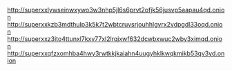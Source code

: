 http://superxxlywseinwxywo3w3nhp5jl6s6prvt2ofjk56jusvp5aapau4qd.onion
http://superxxkzb3mdthulp3k5k7t2wbtcruvsrjouhhlgvrx2vdpgdl33oqd.onion
http://superxxz3ito4ttunxl7kxv77xl2lrqjxwf632dcwbxwuc2wby3ximqd.onion
http://superxxqfzxomhba4hwy3rwtkkjkaiahn4uugyhklkwqkmikb53qv3yd.onion